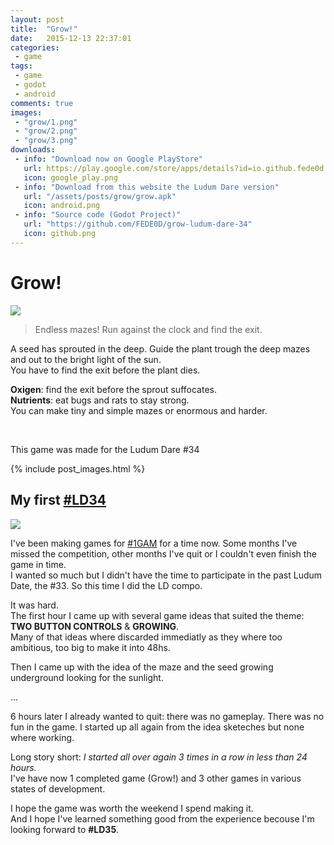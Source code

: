 ```yaml
---
layout: post
title:  "Grow!"
date:   2015-12-13 22:37:01
categories:
 - game
tags:
 - game
 - godot
 - android
comments: true
images:
 - "grow/1.png"
 - "grow/2.png"
 - "grow/3.png"
downloads:
 - info: "Download now on Google PlayStore"
   url: https://play.google.com/store/apps/details?id=io.github.fede0d.grow
   icon: google_play.png
 - info: "Download from this website the Ludum Dare version"
   url: "/assets/posts/grow/grow.apk"
   icon: android.png
 - info: "Source code (Godot Project)"
   url: "https://github.com/FEDE0D/grow-ludum-dare-34"
   icon: github.png
---
```


<h1>Grow!</h1>
<div class="row">
	<div class="col-md-1"></div>
	<div class="col-md-10">
		<img src="{{site.baseurl}}/assets/posts/grow/icon.png" class="img-responsive img-thumbnail img-circle center-block" style="max-width: 256px;">
	</div>
	<div class="col-md-1"></div>
</div>

<!--more-->

<blockquote>Endless mazes! Run against the clock and find the exit.</blockquote>

<p>
	A seed has sprouted in the deep. Guide the plant trough the deep mazes and out to the bright light of the sun.<br>
	You have to find the exit before the plant dies.
</p>
<p>
	<b>Oxigen</b>: find the exit before the sprout suffocates.<br>
	<b>Nutrients</b>: eat bugs and rats to stay strong.<br>
	You can make tiny and simple mazes or enormous and harder.<br>
</p>

<br>

<p>
	This game was made for the Ludum Dare #34
</p>


{% include post_images.html %}



<h2>My first <a href="http://ludumdare.com/compo/">#LD34</a></h2>

<div class="row">
	<div class="col-sd-12">
		<div class="well-lg">
			<img src="{{site.baseurl}}/assets/posts/grow/poster.png" class="img-responsive center-block img-thumbnail" style="max-height: 512px">
		</div>
	</div>
</div>

<p>
	I've been making games for <a href="http://onegameamonth.com/">#1GAM</a> for a time now. Some months I've missed the competition, other months I've quit or I couldn't even finish the game in time.
	<br>
	I wanted so much but I didn't have the time to participate in the past Ludum Date, the #33. So this time I did the LD compo.
</p>
<p>
	It was hard.<br>
	The first hour I came up with several game ideas that suited the theme: <b>TWO BUTTON CONTROLS</b> &amp; <b>GROWING</b>.<br>
	Many of that ideas where discarded immediatly as they where too ambitious, too big to make it into 48hs.<br>
</p>
<p>
	Then I came up with the idea of the maze and the seed growing underground looking for the sunlight.<br>
<p class="text-center">...</p>
<p>
	6 hours later I already wanted to quit: there was no gameplay. There was no fun in the game.
	I started up all again from the idea sketeches but none where working.
</p>
<p>
	Long story short: <i>I started all over again 3 times in a row in less than 24 hours.</i><br>
	I've have now 1 completed game (<span class="text-muted">Grow!</span>) and 3 other games in various states of development.
</p>
<p>
	I hope the game was worth the weekend I spend making it.<br>
	And I hope I've learned something good from the experience becouse I'm looking forward to <b>#LD35</b>.
</p>